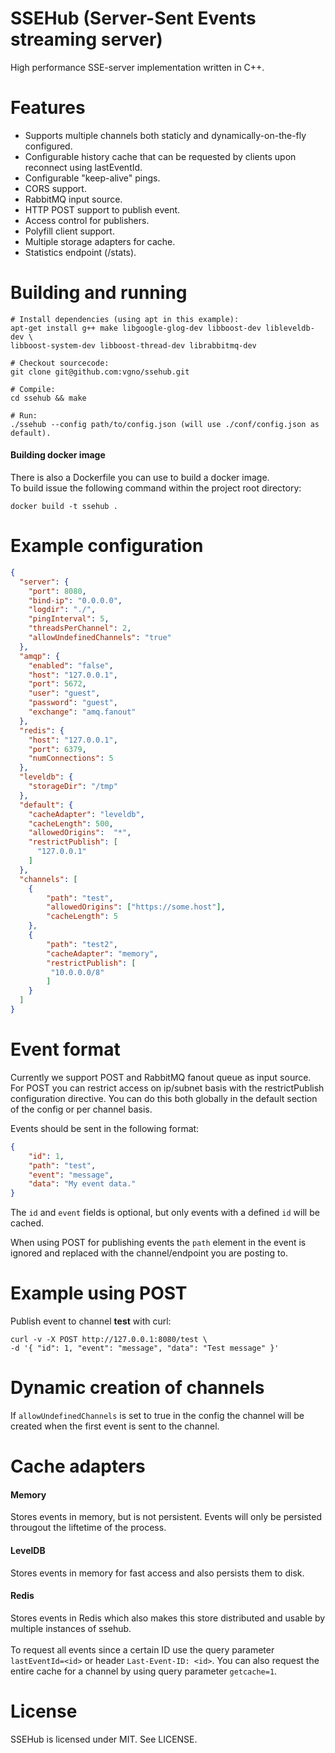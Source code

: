 SSEHub (Server-Sent Events streaming server)
============================================

High performance SSE-server implementation written in C++.

# Features

  - Supports multiple channels both staticly and dynamically-on-the-fly configured.
  - Configurable history cache that can be requested by clients upon reconnect using lastEventId.
  - Configurable "keep-alive" pings.
  - CORS support.
  - RabbitMQ input source.
  - HTTP POST support to publish event.
  - Access control for publishers.
  - Polyfill client support.
  - Multiple storage adapters for cache.
  - Statistics endpoint (/stats).

# Building and running

```
# Install dependencies (using apt in this example):
apt-get install g++ make libgoogle-glog-dev libboost-dev libleveldb-dev \
libboost-system-dev libboost-thread-dev librabbitmq-dev

# Checkout sourcecode:
git clone git@github.com:vgno/ssehub.git

# Compile:
cd ssehub && make

# Run:
./ssehub --config path/to/config.json (will use ./conf/config.json as default).
```

#### Building docker image
There is also a Dockerfile you can use to build a docker image.<br/>
To build issue the following command within the project root directory:

```
docker build -t ssehub .
```

# Example configuration

```json
{
  "server": {
    "port": 8080,
    "bind-ip": "0.0.0.0",
    "logdir": "./",
    "pingInterval": 5,
    "threadsPerChannel": 2,
    "allowUndefinedChannels": "true"
  },
  "amqp": {
    "enabled": "false",
    "host": "127.0.0.1",
    "port": 5672,
    "user": "guest",
    "password": "guest",
    "exchange": "amq.fanout"
  },
  "redis": {
    "host": "127.0.0.1",
    "port": 6379,
    "numConnections": 5
  },
  "leveldb": {
    "storageDir": "/tmp"
  },
  "default": {
    "cacheAdapter": "leveldb",
    "cacheLength": 500,
    "allowedOrigins":  "*",
    "restrictPublish": [
      "127.0.0.1"
    ]
  },
  "channels": [
    {
        "path": "test",
        "allowedOrigins": ["https://some.host"],
        "cacheLength": 5
    },
    {
        "path": "test2",
        "cacheAdapter": "memory",
        "restrictPublish": [
         "10.0.0.0/8"
        ]
    }
  ]
}
```

# Event format

Currently we support POST and RabbitMQ fanout queue as input source.
For POST you can restrict access on ip/subnet basis with the restrictPublish configuration directive.
You can do this both globally in the default section of the config or per channel basis.

Events should be sent in the following format:

```json
{
    "id": 1,
    "path": "test",
    "event": "message",
    "data": "My event data."
}
```

The `id` and `event` fields is optional, but only events with a defined `id` will be cached.

When using POST for publishing events the `path` element in the event is ignored and replaced with the channel/endpoint you are posting to.

# Example using POST

Publish event to channel **test** with curl:

```
curl -v -X POST http://127.0.0.1:8080/test \
-d '{ "id": 1, "event": "message", "data": "Test message" }'
```

# Dynamic creation of channels
If `allowUndefinedChannels` is set to true in the config the channel will be created when the first event is sent to the channel.

# Cache adapters

#### Memory
Stores events in memory, but is not persistent.
Events will only be persisted througout the liftetime of the process.

#### LevelDB
Stores events in  memory for fast access and also persists them to disk.

#### Redis
Stores events in Redis which also makes this store distributed and usable by multiple instances of ssehub.
<br>
<br>
To request all events since a certain ID use the query parameter `lastEventId=<id>` or header `Last-Event-ID: <id>`.
You can also request the entire cache for a channel by using query parameter `getcache=1`.

# License

SSEHub is licensed under MIT.
See LICENSE.
